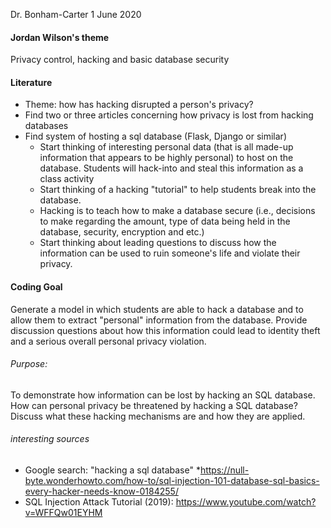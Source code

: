 Dr. Bonham-Carter
1 June 2020

#### Jordan Wilson's theme


Privacy control, hacking and basic database security

#### Literature
 * Theme: how has hacking disrupted a person's privacy?
  * Find two or three articles concerning how privacy is lost from hacking databases  
  * Find system of hosting a sql database (Flask, Django or similar)
	* Start thinking of interesting personal data (that is all made-up information that appears to be highly personal) to host on the database. Students will hack-into and steal this information as a class activity
	* Start thinking of a hacking "tutorial" to help students break into the database.
	* Hacking is to teach how to make a database secure (i.e., decisions to make regarding the amount, type of data being held in the database, security, encryption and etc.)
	* Start thinking about leading questions to discuss how the information can be used to ruin someone's life and violate their privacy.


#### Coding Goal
Generate a model in which students are able to hack a database and to allow them to extract "personal" information from the database. Provide discussion questions about how this information could lead to identity theft and a serious overall personal privacy violation.

###### Purpose:
To demonstrate how information can be lost by hacking an SQL database. How can personal privacy be threatened by hacking a SQL database? Discuss what these hacking mechanisms are and how they are applied.

###### interesting sources
 * Google search: "hacking a sql database"
 *https://null-byte.wonderhowto.com/how-to/sql-injection-101-database-sql-basics-every-hacker-needs-know-0184255/
 * SQL Injection Attack Tutorial (2019): https://www.youtube.com/watch?v=WFFQw01EYHM
